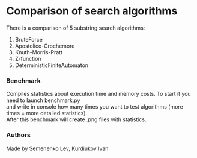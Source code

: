 # Comparison of search algorithms
There is a comparison of 5 substring search algorithms:
1. BruteForce
2. Apostolico-Crochemore
3. Knuth-Morris-Pratt
4. Z-function
5. DeterministicFiniteAutomaton
### Benchmark
Compiles statistics about execution time and memory costs. To start it you need to launch benchmark.py  
and write in console how many times you want to test algorithms (more times = more detailed statistics).  
After this benchmark will create .png files with statistics.
### Authors
Made by Semenenko Lev, Kurdiukov Ivan
